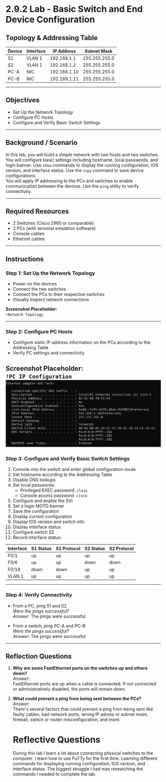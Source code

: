 # 2.9.2 Lab - Basic Switch and End Device Configuration

## Topology & Addressing Table

| Device | Interface | IP Address     | Subnet Mask     |
|--------|-----------|----------------|------------------|
| S1     | VLAN 1    | 192.168.1.1    | 255.255.255.0    |
| S2     | VLAN 1    | 192.168.1.2    | 255.255.255.0    |
| PC-A   | NIC       | 192.168.1.10   | 255.255.255.0    |
| PC-B   | NIC       | 192.168.1.11   | 255.255.255.0    |

---

## Objectives

- Set Up the Network Topology  
- Configure PC Hosts  
- Configure and Verify Basic Switch Settings

---

## Background / Scenario

In this lab, you will build a simple network with two hosts and two switches. You will configure basic settings including hostname, local passwords, and login banner. Use `show` commands to display the running configuration, IOS version, and interface status. Use the `copy` command to save device configurations.  
You will apply IP addressing to the PCs and switches to enable communication between the devices. Use the `ping` utility to verify connectivity.

---

## Required Resources

- 2 Switches (Cisco 2960 or comparable)  
- 2 PCs (with terminal emulation software)  
- Console cables  
- Ethernet cables

---

## Instructions

### Step 1: Set Up the Network Topology

- Power on the devices  
- Connect the two switches  
- Connect the PCs to their respective switches  
- Visually inspect network connections  

**Screenshot Placeholder:**  
`!Network Topology`

---

### Step 2: Configure PC Hosts

- Configure static IP address information on the PCs according to the Addressing Table  
- Verify PC settings and connectivity  

**Screenshot Placeholder:**  
`!PC IP Configuration`
![alt text](<Basic Switch Lab.PNG>)
---

### Step 3: Configure and Verify Basic Switch Settings

1. Console into the switch and enter global configuration mode  
2. Set hostname according to the Addressing Table  
3. Disable DNS lookups  
4. Set local passwords:  
   - Privileged EXEC password: `class`  
   - Console access password: `cisco`  
5. Configure and enable the SVI  
6. Set a login MOTD banner  
7. Save the configuration  
8. Display current configuration  
9. Display IOS version and switch info  
10. Display interface status  
11. Configure switch S2  
12. Record interface status:

| Interface | S1 Status | S1 Protocol | S2 Status | S2 Protocol |
|-----------|-----------|-------------|-----------|-------------|
| F0/1      |    up       |      up       |  up         |    up         |
| F0/6      |   up        |       up      |   down        |    down         |
| F0/18     |      down     |    down         |    up       |     up        |
| VLAN 1    |       up    |       up      |    up       |    up         |

---

### Step 4: Verify Connectivity

- From a PC, ping S1 and S2  
  _Were the pings successful?_  
  _Answer:_ 
  The pings were successful

- From a switch, ping PC-A and PC-B  
  _Were the pings successful?_  
  _Answer:_ 
  The pings were successful 

---

## Reflection Questions

1. **Why are some FastEthernet ports on the switches up and others down?**  
   _Answer:_  
   FastEthernet ports are up when a cable is connected. If not connected or administratively disabled, the ports will remain down.  

2. **What could prevent a ping from being sent between the PCs?**  
   _Answer:_  
   There's several factors that could prevent a ping from being sent like faulty cables, bad network ports, wrong IP adress or subnet mask, firewall, switch or router misconfiguration, and more.

   # Reflective Questions
   During this lab I learn a lot about connecting physical switches to the computer. I learn how to use PuTTy for the first time. Learning different commands for displaying running configuration, IOS version, and interface status. The biggest struggle I had was researching the commands I needed to complete the lab. 
